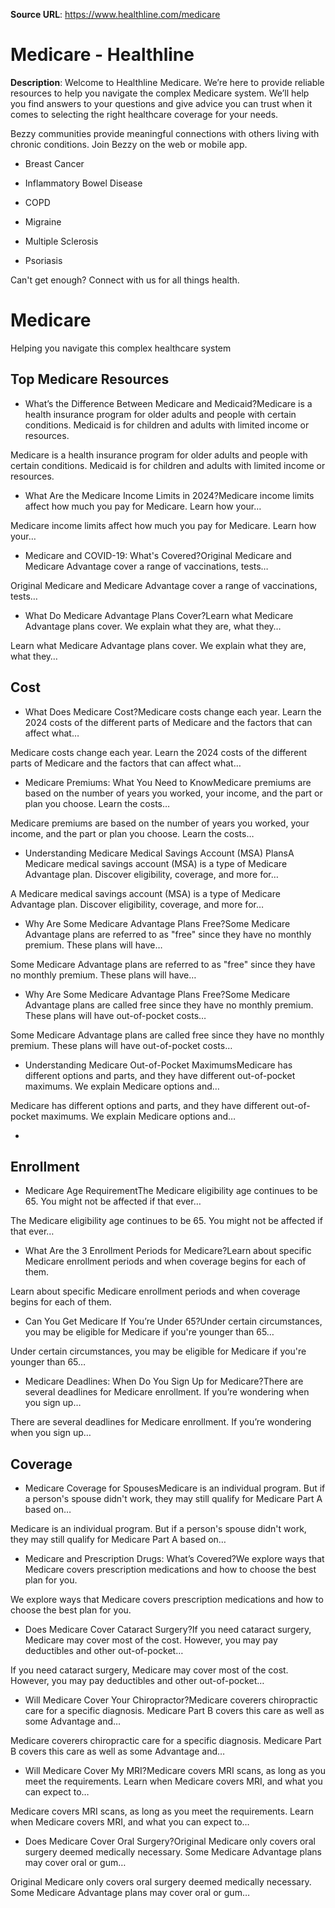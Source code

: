 **Source URL**: https://www.healthline.com/medicare


# Medicare - Healthline

**Description**: Welcome to Healthline Medicare. We’re here to provide reliable resources to help you navigate the complex Medicare system. We’ll help you find answers to your questions and give advice you can trust when it comes to selecting the right healthcare coverage for your needs.


Bezzy communities provide meaningful connections with others living with chronic conditions. Join Bezzy on the web or mobile app.

* Breast Cancer

* Inflammatory Bowel Disease

* COPD

* Migraine

* Multiple Sclerosis

* Psoriasis

Can't get enough? Connect with us for all things health.

# Medicare

Helping you navigate this complex healthcare system

## Top Medicare Resources

* What’s the Difference Between Medicare and Medicaid?Medicare is a health insurance program for older adults and people with certain conditions. Medicaid is for children and adults with limited income or resources.

Medicare is a health insurance program for older adults and people with certain conditions. Medicaid is for children and adults with limited income or resources.

* What Are the Medicare Income Limits in 2024?Medicare income limits affect how much you pay for Medicare. Learn how your…

Medicare income limits affect how much you pay for Medicare. Learn how your…

* Medicare and COVID-19: What's Covered?Original Medicare and Medicare Advantage cover a range of vaccinations, tests…

Original Medicare and Medicare Advantage cover a range of vaccinations, tests…

* What Do Medicare Advantage Plans Cover?Learn what Medicare Advantage plans cover. We explain what they are, what they…

Learn what Medicare Advantage plans cover. We explain what they are, what they…

## Cost

* What Does Medicare Cost?Medicare costs change each year. Learn the 2024 costs of the different parts of Medicare and the factors that can affect what…

Medicare costs change each year. Learn the 2024 costs of the different parts of Medicare and the factors that can affect what…

* Medicare Premiums: What You Need to KnowMedicare premiums are based on the number of years you worked, your income, and the part or plan you choose. Learn the costs…

Medicare premiums are based on the number of years you worked, your income, and the part or plan you choose. Learn the costs…

* Understanding Medicare Medical Savings Account (MSA) PlansA Medicare medical savings account (MSA) is a type of Medicare Advantage plan. Discover eligibility, coverage, and more for…

A Medicare medical savings account (MSA) is a type of Medicare Advantage plan. Discover eligibility, coverage, and more for…

* Why Are Some Medicare Advantage Plans Free?Some Medicare Advantage plans are referred to as "free" since they have no monthly premium. These plans will have…

Some Medicare Advantage plans are referred to as "free" since they have no monthly premium. These plans will have…

* Why Are Some Medicare Advantage Plans Free?Some Medicare Advantage plans are called free since they have no monthly premium. These plans will have out-of-pocket costs…

Some Medicare Advantage plans are called free since they have no monthly premium. These plans will have out-of-pocket costs…

* Understanding Medicare Out-of-Pocket MaximumsMedicare has different options and parts, and they have different out-of-pocket maximums. We explain Medicare options and…

Medicare has different options and parts, and they have different out-of-pocket maximums. We explain Medicare options and…

* 

## Enrollment

* Medicare Age RequirementThe Medicare eligibility age continues to be 65. You might not be affected if that ever…

The Medicare eligibility age continues to be 65. You might not be affected if that ever…

* What Are the 3 Enrollment Periods for Medicare?Learn about specific Medicare enrollment periods and when coverage begins for each of them.

Learn about specific Medicare enrollment periods and when coverage begins for each of them.

* Can You Get Medicare If You’re Under 65?Under certain circumstances, you may be eligible for Medicare if you're younger than 65…

Under certain circumstances, you may be eligible for Medicare if you're younger than 65…

* Medicare Deadlines: When Do You Sign Up for Medicare?There are several deadlines for Medicare enrollment. If you’re wondering when you sign up…

There are several deadlines for Medicare enrollment. If you’re wondering when you sign up…

## Coverage

* Medicare Coverage for SpousesMedicare is an individual program. But if a person's spouse didn't work, they may still qualify for Medicare Part A based on…

Medicare is an individual program. But if a person's spouse didn't work, they may still qualify for Medicare Part A based on…

* Medicare and Prescription Drugs: What’s Covered?We explore ways that Medicare covers prescription medications and how to choose the best plan for you.

We explore ways that Medicare covers prescription medications and how to choose the best plan for you.

* Does Medicare Cover Cataract Surgery?If you need cataract surgery, Medicare may cover most of the cost. However, you may pay deductibles and other out-of-pocket…

If you need cataract surgery, Medicare may cover most of the cost. However, you may pay deductibles and other out-of-pocket…

* Will Medicare Cover Your Chiropractor?Medicare coverers chiropractic care for a specific diagnosis. Medicare Part B covers this care as well as some Advantage and…

Medicare coverers chiropractic care for a specific diagnosis. Medicare Part B covers this care as well as some Advantage and…

* Will Medicare Cover My MRI?Medicare covers MRI scans, as long as you meet the requirements. Learn when Medicare covers MRI, and what you can expect to…

Medicare covers MRI scans, as long as you meet the requirements. Learn when Medicare covers MRI, and what you can expect to…

* Does Medicare Cover Oral Surgery?Original Medicare only covers oral surgery deemed medically necessary. Some Medicare Advantage plans may cover oral or gum…

Original Medicare only covers oral surgery deemed medically necessary. Some Medicare Advantage plans may cover oral or gum…